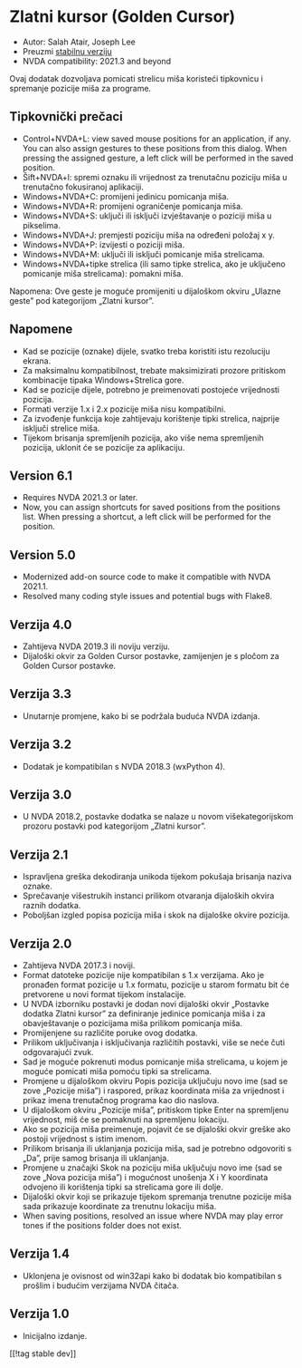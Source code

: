 # Zlatni kursor (Golden Cursor) #

* Autor: Salah Atair, Joseph Lee
* Preuzmi [stabilnu verziju][1]
* NVDA compatibility: 2021.3 and beyond

Ovaj dodatak dozvoljava pomicati strelicu miša koristeći tipkovnicu i
spremanje pozicije miša za programe.

## Tipkovnički prečaci

* Control+NVDA+L: view saved mouse positions for an application, if any. You
  can also assign gestures to these positions from this dialog. When
  pressing the assigned gesture, a left click will be performed in the saved
  position.
* Šift+NVDA+l: spremi oznaku ili vrijednost za trenutačnu poziciju miša u
  trenutačno fokusiranoj aplikaciji.
* Windows+NVDA+C: promijeni jedinicu pomicanja miša.
* Windows+NVDA+R: promijeni ograničenje pomicanja miša.
* Windows+NVDA+S: uključi ili isključi izvještavanje o poziciji miša u
  pikselima.
* Windows+NVDA+J: premjesti poziciju miša na određeni položaj x y.
* Windows+NVDA+P: izvijesti o poziciji miša.
* Windows+NVDA+M: uključi ili isključi pomicanje miša strelicama.
* Windows+NVDA+tipke strelica (ili samo tipke strelica, ako je uključeno
  pomicanje miša strelicama): pomakni miša.

Napomena: Ove geste je moguće promijeniti u dijaloškom okviru „Ulazne geste”
pod kategorijom „Zlatni kursor”.

## Napomene

* Kad se pozicije (oznake) dijele, svatko treba koristiti istu rezoluciju
  ekrana.
* Za maksimalnu kompatibilnost, trebate maksimizirati prozore pritiskom
  kombinacije tipaka Windows+Strelica gore.
* Kad se pozicije dijele, potrebno je preimenovati postojeće vrijednosti
  pozicija.
* Formati verzije 1.x i 2.x pozicije miša nisu kompatibilni.
* Za izvođenje funkcija koje zahtijevaju korištenje tipki strelica, najprije
  isključi strelice miša.
* Tijekom brisanja spremljenih pozicija, ako više nema spremljenih pozicija,
  uklonit će se pozicije za aplikaciju.

## Version 6.1

* Requires NVDA 2021.3 or later.
* Now, you can assign shortcuts for saved positions from the positions
  list. When pressing a shortcut, a left click will be performed for the
  position.

## Version 5.0

* Modernized add-on source code to make it compatible with NVDA 2021.1.
* Resolved many coding style issues and potential bugs with Flake8.

## Verzija 4.0

* Zahtijeva NVDA 2019.3 ili noviju verziju.
* Dijaloški okvir za Golden Cursor postavke, zamijenjen je s pločom za
  Golden Cursor postavke.

## Verzija 3.3

* Unutarnje promjene, kako bi se podržala buduća NVDA izdanja.

## Verzija 3.2

* Dodatak je kompatibilan s NVDA 2018.3 (wxPython 4).

## Verzija 3.0

* U NVDA 2018.2, postavke dodatka se nalaze u novom višekategorijskom
  prozoru postavki  pod kategorijom „Zlatni kursor”.

## Verzija 2.1

* Ispravljena greška dekodiranja unikoda tijekom pokušaja brisanja naziva
  oznake.
* Sprečavanje višestrukih instanci prilikom otvaranja dijaloških okvira
  raznih dodatka.
* Poboljšan izgled popisa pozicija miša i skok na dijaloške okvire pozicija.

## Verzija 2.0

* Zahtijeva NVDA 2017.3 i noviji.
* Format datoteke pozicije nije kompatibilan s 1.x verzijama. Ako je
  pronađen format pozicije u 1.x formatu, pozicije u starom formatu bit će
  pretvorene u novi format tijekom instalacije.
* U NVDA izborniku postavki je dodan novi dijaloški okvir „Postavke dodatka
  Zlatni kursor” za definiranje jedinice pomicanja miša i za obavještavanje
  o pozicijama miša prilikom pomicanja miša.
* Promijenjene su različite poruke ovog dodatka.
* Prilikom uključivanja i isključivanja različitih postavki, više se neće
  čuti odgovarajući zvuk.
* Sad je moguće pokrenuti modus pomicanje miša strelicama, u kojem je moguće
  pomicati miša pomoću tipki sa strelicama.
* Promjene u dijaloškom okviru Popis pozicija uključuju novo ime (sad se
  zove „Pozicije miša”) i raspored, prikaz koordinata miša za vrijednost i
  prikaz imena trenutačnog programa kao dio naslova.
* U dijaloškom okviru „Pozicije miša”, pritiskom tipke Enter na spremljenu
  vrijednost, miš će se pomaknuti na spremljenu lokaciju.
* Ako se pozicija miša preimenuje, pojavit će se dijaloški okvir greške ako
  postoji vrijednost s istim imenom.
* Prilikom brisanja ili uklanjanja pozicija miša, sad je potrebno odgovoriti
  s „Da”, prije samog brisanja ili uklanjanja.
* Promjene u značajki Skok na poziciju miša uključuju novo ime (sad se zove
  „Nova pozicija miša”) i mogućnost unošenja X i Y koordinata odvojeno ili
  korištenja tipki sa strelicama gore ili dolje.
* Dijaloški okvir koji se prikazuje tijekom spremanja trenutne pozicije miša
  sada prikazuje koordinate za trenutnu lokaciju miša.
* When saving positions, resolved an issue where NVDA may play error tones
  if the positions folder does not exist.

## Verzija 1.4

* Uklonjena je ovisnost od win32api kako bi dodatak bio kompatibilan s
  prošlim i budućim verzijama NVDA čitača.

## Verzija 1.0

* Inicijalno izdanje.

[[!tag stable dev]]

[1]: https://addons.nvda-project.org/files/get.php?file=gc

[2]: https://addons.nvda-project.org/files/get.php?file=gc-dev
